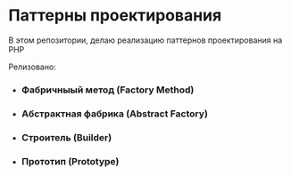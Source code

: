 # Паттерны проектирования
В этом репозитории, делаю реализацию паттернов проектирования на PHP

Релизовано:
* ### Фабричныый метод (Factory Method)
* ### Абстрактная фабрика (Abstract Factory)
* ### Строитель (Builder)
* ### Прототип (Prototype)